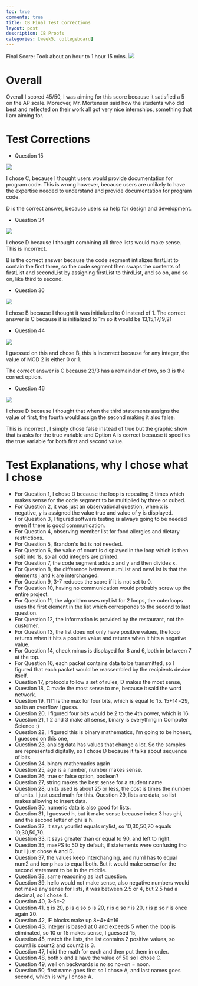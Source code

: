 ```yaml
---
toc: true
comments: true
title: CB Final Test Corrections
layout: post
description: CB Proofs
categories: [week5, collegeboard]
---
```


Final Score: Took about an hour to 1 hour 15 mins.
<img src="{{site.baseurl}}/images/final.png">


# Overall

Overall I scored 45/50, I was aiming for this score because it satisfied a 5 on the AP scale. Moreover, Mr. Mortensen said how the students who did best and reflected on their work all got very nice internships, something that I am aiming for. 

# Test Corrections
- Question 15
<img src="{{site.baseurl}}/images/question15.png">

I chose C, because I thought users would provide documentation for program code. This is wrong however, because users are unlikely to have the expertise needed to understand and provide documentation for program code. 

D is the correct answer, because users ca help for design and development.

- Question 34
<img src="{{site.baseurl}}/images/question34.png">

I chose D because I thought combining all three lists would make sense. This is incorrect.

B is the correct answer because the code segment intializes firstList to contain the first three, so the code segment then swaps the contents of firstList and secondList by assigning firstList to thirdList, and so on, and so on, like third to second. 

- Question 36
<img src="{{site.baseurl}}/images/question36.png">

I chose B because I thought it was initialized to 0 instead of 1. The correct answer is C because it is initialized to 1m so it would be 13,15,17,19,21

- Question 44
<img src="{{site.baseurl}}/images/question44.png">

I guessed on this and chose B, this is incorrect because for any integer, the value of MOD 2 is either 0 or 1.

The correct answer is C because 23/3 has a remainder of two, so 3 is the correct option.

- Question 46
<img src="{{site.baseurl}}/images/question46.png">

I chose D because I thought that when the third statements assigns the value of first, the fourth would assign the second making it also false. 

This is incorrect , I simply chose false instead of true but the graphic show that is asks for the true variable and Option A is correct because it specifies the true variable for both first and second value. 


# Test Explanations, why I chose what I chose
- For Question 1, I chose D because the loop is repeating 3 times which makes sense for the code segment to be multiplied by three or cubed. 
- For Question 2, it was just an observational question, when x is negative, y is assigned the value true and value of y is displayed. 
- For Question 3, I figured software testing is always going to be needed even if there is good communication. 
- For Question 4, observing member list for food allergies and dietary restrictions. 
- For Question 5, Brandon's list is not needed.
- For Question 6, the value of count is displayed in the loop which is then split into 1s, so all odd integers are printed.
- For Question 7, the code segment adds x and y and then divides x.
- For Question 8, the difference between numList and newList is that the elements j and k are interchanged. 
- For Question 9, 3-7 reduces the score if it is not set to 0.
- For Question 10, having no communication would probably screw up the entire project. 
- For Question 11, the algorithm uses myList for 2 loops, the outerloops uses the first element in the list which corresponds to the second to last question.
- For Question 12, the information is provided by the restaurant, not the customer. 
- For Question 13, the list does not only have positive values, the loop returns when it hits a positive value and returns when it hits a negative value. 
- For Question 14, check minus is displayed for 8 and 6, both in between 7 at the top.
- For Question 16, each packet contains data to be transmitted, so I figured that each packet would be reassembled by the recipients device itself. 
- Question 17, protocols follow a set of rules, D makes the most sense,
- Question 18, C made the most sense to me, because it said the word network.
- Question 19, 1111 is the max for four bits, which is equal to 15. 15+14=29, so its an overflow I guess.
- Question 20, I figured four bits would be 2 to the 4th power, which is 16. 
- Question 21, 1 2 and 3 make all sense, binary is everything in Computer Science :)
- Question 22, I figured this is binary mathematics, I'm going to be honest, I guessed on this one,
- Question 23, analog data has values that change a lot. So the samples are represented digitally, so I chose D because it talks about sequence of bits. 
- Question 24, binary mathematics again
- Question 25, age is a number, number makes sense.
- Question 26, true or false option, boolean?
- Question 27, string makes the best sense for a student name.
- Question 28, units used is about 25 or less, the cost is times the number of units. I just used math for this. 
Question 29, lists are data, so list makes allowing to insert data. 
- Question 30, numeric data is also good for lists.
- Question 31, I guessed h, but it make sense because index 3 has ghi, and the second letter of ghi is h. 
- Question 32, it says yourlist equals mylist, so 10,30,50,70 equals 10,30,50,70. 
- Question 33, it says greater than or equal to 90, and left to right. 
- Question 35, maxPS to 50 by default, if statements were confusing tho but I just chose A and D. 
- Question 37, the values keep interchanging, and num1 has to equal num2 and temp has to equal both. But it would make sense for the second statement to be in the middle.
- Question 38, same reasoning as last question.
- Question 39, hello would not make sense, also negative numbers would not make any sense for lists, it was between 2.5 or 4, but 2.5 had a decimal, so I chose 4.
- Question 40, 3-5=-2
- Question 41, q is 20, p is q so p is 20, r is q so r is 20, r is p so r is once again 20. 
- Question 42, IF blocks make up 8+4+4=16
- Question 43,  integer is based at 0 and exceeds 5 when the loop is eliminated, so 10 or 15 makes sense, I guessed 15,
- Question 45, match the lists, the list contains 2 positive values, so count1 is count2 and count2 is 3. 
- Question 47, I did the math for each and then put them in order.
- Question 48, both x and z have the value of 50 so I chose C.
- Question 49, well on backwards is no so no+on = noon. 
- Question 50, first name goes first so I chose A, and last names goes second, which is why I chose A. 